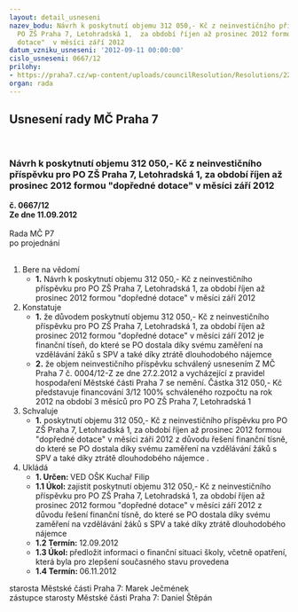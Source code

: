 ```yaml
---
layout: detail_usneseni
nazev_bodu: Návrh k poskytnutí objemu 312 050,- Kč z neinvestičního příspěvku pro
  PO ZŠ Praha 7, Letohradská 1,  za období říjen až prosinec 2012 formou "dopředné
  dotace"  v měsíci září 2012
datum_vzniku_usneseni: '2012-09-11 00:00:00'
cislo_usneseni: 0667/12
prilohy:
- https://praha7.cz/wp-content/uploads/councilResolution/Resolutions/22523/48-12-is_42.2012_o%c5%a1k.doc
organ: rada
---
```

<div id="ucUsn_pList" class="usn">
	<span><h2>Usnesení rady MČ Praha 7 </h2>
<br></span><div class="standBody">
<span><h3>Návrh k poskytnutí objemu 312 050,- Kč z neinvestičního příspěvku pro PO ZŠ Praha 7, Letohradská 1,  za období říjen až prosinec 2012 formou "dopředné dotace"  v měsíci září 2012</h3></span><div class="center">
		<strong>č. 0667/12</strong><br>
	</div>
<div class="center">
		<strong>Ze dne 11.09.2012</strong><br><br>
	</div>Rada MČ P7<br> po projednání<br><br><ol>
<li>Bere na vědomí<ul><li>
<strong>1.</strong> Návrh k poskytnutí objemu 312 050,- Kč z neinvestičního příspěvku pro PO ZŠ Praha 7, Letohradská 1,  za období říjen až prosinec 2012 formou "dopředné dotace"  v měsíci září 2012</li></ul>
</li>
<li>Konstatuje<ul>
<li>
<strong>1.</strong> že důvodem poskytnutí objemu 312 050,- Kč z neinvestičního příspěvku pro  PO ZŠ Praha 7, Letohradská 1,  za období říjen až prosinec 2012 formou "dopředné dotace"  v měsíci září 2012 je finanční tíseň, do které se PO dostala díky svému zaměření na vzdělávání žáků s SPV a také díky ztrátě dlouhodobého nájemce</li>
<li>
<strong>2.</strong> že objem neinvestičního příspěvku schválený usnesením Z MČ Praha 7 č. 0004/12-Z ze dne 27.2.2012 a vycházející  z pravidel hospodaření Městské části Praha 7 se nemění. Částka 312 050,- Kč představuje financování 3/12 100% schváleného rozpočtu na rok 2012 na období 3 měsíců pro PO ZŠ Praha 7, Letohradská 1</li>
</ul>
</li>
<li>Schvaluje<ul><li>
<strong>1.</strong> poskytnutí objemu 312 050,-  Kč z neinvestičního příspěvku pro PO ZŠ Praha 7, Letohradská 1,  za období říjen až prosinec 2012 formou "dopředné dotace"   v měsíci září 2012 z důvodu řešení finanční tísně, do které se PO dostala díky svému zaměření na vzdělávání žáků s SPV a také díky ztrátě dlouhodobého nájemce  .</li></ul>
</li>
<li>Ukládá<ul>
<li>
<strong>1. Určen: </strong>VED OŠK Kuchař Filip</li>
<li>
<strong>1.1 Úkol: </strong>zajistit poskytnutí objemu 312 050,- Kč z neinvestičního příspěvku pro  PO ZŠ Praha 7, Letohradská 1,  za období říjen až prosinec 2012 formou "dopředné dotace"  v měsíci září 2012 z důvodu řešení finanční tísně, do které se PO dostala díky svému zaměření na vzdělávání žáků s SPV a také díky ztrátě dlouhodobého nájemce </li>
<li>
<strong>1.2 Termín: </strong>12.09.2012</li>
<li>
<strong>1.3 Úkol: </strong>předložit informaci o finanční situaci školy, včetně opatření, která byla  pro zlepšení současného stavu provedena</li>
<li>
<strong>1.4 Termín: </strong>06.11.2012</li>
</ul>
</li>
</ol>starosta Městské části Praha 7: Marek Ječmének<br>zástupce starosty Městské části Praha 7: Daniel Štěpán 
</div>
</div>
